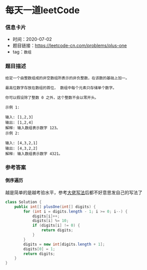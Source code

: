 # 每天一道leetCode

### 信息卡片

- 时间：2020-07-02
- 题目链接：https://leetcode-cn.com/problems/plus-one
- tag：`数组`

### 题目描述

```
给定一个由整数组成的非空数组所表示的非负整数，在该数的基础上加一。

最高位数字存放在数组的首位， 数组中每个元素只存储单个数字。

你可以假设除了整数 0 之外，这个整数不会以零开头。

示例 1:

输入: [1,2,3]
输出: [1,2,4]
解释: 输入数组表示数字 123。
示例 2:

输入: [4,3,2,1]
输出: [4,3,2,2]
解释: 输入数组表示数字 4321。

```

### 参考答案

#### 倒序遍历

越是简单的是越考验水平，参考[大佬写法](https://leetcode-cn.com/problems/plus-one/solution/java-shu-xue-jie-ti-by-yhhzw/)后都不好意思发自己的写法了

```java
class Solution {
    public int[] plusOne(int[] digits) {
        for (int i = digits.length - 1; i >= 0; i--) {
            digits[i]++;
            digits[i] %= 10;
            if (digits[i] != 0) {
                return digits;
            }
        }
        digits = new int[digits.length + 1];
        digits[0] = 1;
        return digits;
    }
}
```
